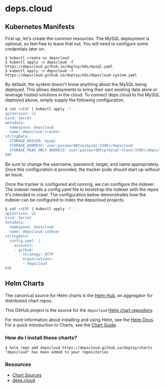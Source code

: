 # deps.cloud

## Kubernetes Manifests

First up, let's create the common resources.
The MySQL deployment is optional, so feel free to leave that out.
You will need to configure some credentials later on.

```
$ kubectl create ns depscloud
$ kubectl apply -n depscloud -f https://depscloud.github.io/deploy/k8s/mysql.yaml
$ kubectl apply -n depscloud -f https://depscloud.github.io/deploy/k8s/depscloud-system.yaml
```

By default, the system doesn't know anything about the MySQL being deployed.
This allows deployments to bring their own existing data store or leverage hosted solutions in the cloud.
To connect deps.cloud to the MySQL deployed above, simply supply the following configuration.

```bash
$ cat <<EOF | kubectl apply -f -
apiVersion: v1
kind: Secret
metadata:
  namespace: depscloud
  name: depscloud-tracker
stringData:
  STORAGE_DRIVER: mysql
  STORAGE_ADDRESS: user:password@tcp(mysql:3306)/depscloud
  STORAGE_READ_ONLY_ADDRESS: user:password@tcp(mysql-slave:3306)/depscloud
EOF
```

Be sure to change the username, password, target, and name appropriately.
Once this configuration is provided, the tracker pods should start up without an issue.

Once the tracker is configured and running, we can configure the indexer.
The indexer needs a config.yaml file to bootstrap the indexer with the repos it's intended to crawl.
The configuration below demonstrates how the indexer can be configured to index the depscloud projects.

```bash
$ cat <<EOF | kubectl apply -f -
apiVersion: v1
kind: Secret
metadata:
  namespace: depscloud
  name: depscloud-indexer
stringData:
  config.yaml: |
    accounts:
    - github:
        strategy: HTTP
        organizations:
        - depscloud
EOF
```

## Helm Charts

The canonical source for Helm charts is the [Helm Hub](https://hub.helm.sh/), an aggregator for distributed chart repos.

This GitHub project is the source for the `depscloud` [Helm chart repository](https://v3.helm.sh/docs/topics/chart_repository/).

For more information about installing and using Helm, see the [Helm Docs](https://helm.sh/docs/).
For a quick introduction to Charts, see the [Chart Guide](https://helm.sh/docs/topics/charts/).

### How do I install these charts?

```
$ helm repo add depscloud https://depscloud.github.io/deploy/charts
"depscloud" has been added to your repositories
```

### Resources

* [Chart Sources](https://github.com/depscloud/deploy)
* [deps.cloud](https://deps.cloud)

